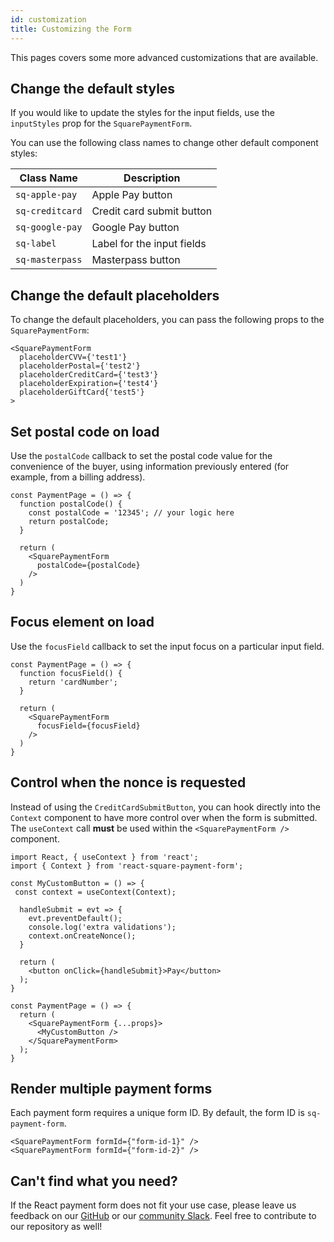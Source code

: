 ```yaml
---
id: customization
title: Customizing the Form
---
```


This pages covers some more advanced customizations that are available.

## Change the default styles

If you would like to update the styles for the input fields, use the `inputStyles` prop for the `SquarePaymentForm`.

You can use the following class names to change other default component styles:

| Class Name      | Description                |
| --------------- | -------------------------- |
| `sq-apple-pay`  | Apple Pay button           |
| `sq-creditcard` | Credit card submit button  |
| `sq-google-pay` | Google Pay button          |
| `sq-label`      | Label for the input fields |
| `sq-masterpass` | Masterpass button          |

## Change the default placeholders

To change the default placeholders, you can pass the following props to the `SquarePaymentForm`:
```
<SquarePaymentForm
  placeholderCVV={'test1'}
  placeholderPostal={'test2'}
  placeholderCreditCard={'test3'}
  placeholderExpiration={'test4'}
  placeholderGiftCard{'test5'}
>
```

## Set postal code on load

Use the `postalCode` callback to set the postal code value for the convenience of the buyer, using information previously entered (for example, from a billing address).

```
const PaymentPage = () => {
  function postalCode() {
    const postalCode = '12345'; // your logic here
    return postalCode;
  }

  return (
    <SquarePaymentForm
      postalCode={postalCode}
    />
  )
}
```

## Focus element on load

Use the `focusField` callback to set the input focus on a particular input field.

```
const PaymentPage = () => {
  function focusField() {
    return 'cardNumber';
  }

  return (
    <SquarePaymentForm
      focusField={focusField}
    />
  )
}
```

## Control when the nonce is requested

Instead of using the `CreditCardSubmitButton`, you can hook directly into the `Context` component to have more control over when the form is submitted. The `useContext` call **must** be used within the `<SquarePaymentForm />` component.

```
import React, { useContext } from 'react';
import { Context } from 'react-square-payment-form';

const MyCustomButton = () => {
 const context = useContext(Context);

  handleSubmit = evt => {
    evt.preventDefault();
    console.log('extra validations');
    context.onCreateNonce();
  }

  return (
    <button onClick={handleSubmit}>Pay</button>
  );
}

const PaymentPage = () => {
  return (
    <SquarePaymentForm {...props}>
      <MyCustomButton />
    </SquarePaymentForm>
  );
}

```

## Render multiple payment forms

Each payment form requires a unique form ID. By default, the form ID is `sq-payment-form`.

```
<SquarePaymentForm formId={"form-id-1}" />
<SquarePaymentForm formId={"form-id-2}" />
```

## Can't find what you need?

If the React payment form does not fit your use case, please leave us feedback on our [GitHub](https://github.com/square/react-square-payment-form/issues) or our [community Slack](https://squ.re/2Hks3YE). Feel free to contribute to our repository as well!
